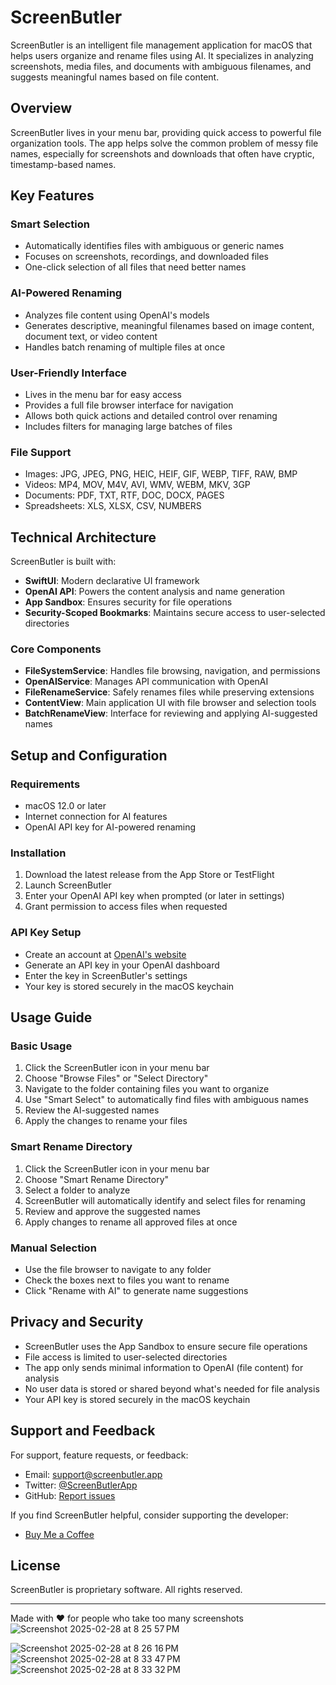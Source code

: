 # ScreenButler

ScreenButler is an intelligent file management application for macOS that helps users organize and rename files using AI. It specializes in analyzing screenshots, media files, and documents with ambiguous filenames, and suggests meaningful names based on file content.

## Overview

ScreenButler lives in your menu bar, providing quick access to powerful file organization tools. The app helps solve the common problem of messy file names, especially for screenshots and downloads that often have cryptic, timestamp-based names.

## Key Features

### Smart Selection
- Automatically identifies files with ambiguous or generic names
- Focuses on screenshots, recordings, and downloaded files
- One-click selection of all files that need better names

### AI-Powered Renaming
- Analyzes file content using OpenAI's models
- Generates descriptive, meaningful filenames based on image content, document text, or video content
- Handles batch renaming of multiple files at once

### User-Friendly Interface
- Lives in the menu bar for easy access
- Provides a full file browser interface for navigation
- Allows both quick actions and detailed control over renaming
- Includes filters for managing large batches of files

### File Support
- Images: JPG, JPEG, PNG, HEIC, HEIF, GIF, WEBP, TIFF, RAW, BMP
- Videos: MP4, MOV, M4V, AVI, WMV, WEBM, MKV, 3GP
- Documents: PDF, TXT, RTF, DOC, DOCX, PAGES
- Spreadsheets: XLS, XLSX, CSV, NUMBERS

## Technical Architecture

ScreenButler is built with:
- **SwiftUI**: Modern declarative UI framework
- **OpenAI API**: Powers the content analysis and name generation
- **App Sandbox**: Ensures security for file operations
- **Security-Scoped Bookmarks**: Maintains secure access to user-selected directories

### Core Components
- **FileSystemService**: Handles file browsing, navigation, and permissions
- **OpenAIService**: Manages API communication with OpenAI
- **FileRenameService**: Safely renames files while preserving extensions
- **ContentView**: Main application UI with file browser and selection tools
- **BatchRenameView**: Interface for reviewing and applying AI-suggested names

## Setup and Configuration

### Requirements
- macOS 12.0 or later
- Internet connection for AI features
- OpenAI API key for AI-powered renaming

### Installation
1. Download the latest release from the App Store or TestFlight
2. Launch ScreenButler
3. Enter your OpenAI API key when prompted (or later in settings)
4. Grant permission to access files when requested

### API Key Setup
- Create an account at [OpenAI's website](https://platform.openai.com)
- Generate an API key in your OpenAI dashboard
- Enter the key in ScreenButler's settings
- Your key is stored securely in the macOS keychain

## Usage Guide

### Basic Usage
1. Click the ScreenButler icon in your menu bar
2. Choose "Browse Files" or "Select Directory" 
3. Navigate to the folder containing files you want to organize
4. Use "Smart Select" to automatically find files with ambiguous names
5. Review the AI-suggested names
6. Apply the changes to rename your files

### Smart Rename Directory
1. Click the ScreenButler icon in your menu bar
2. Choose "Smart Rename Directory"
3. Select a folder to analyze
4. ScreenButler will automatically identify and select files for renaming
5. Review and approve the suggested names
6. Apply changes to rename all approved files at once

### Manual Selection
- Use the file browser to navigate to any folder
- Check the boxes next to files you want to rename
- Click "Rename with AI" to generate name suggestions

## Privacy and Security

- ScreenButler uses the App Sandbox to ensure secure file operations
- File access is limited to user-selected directories
- The app only sends minimal information to OpenAI (file content) for analysis
- No user data is stored or shared beyond what's needed for file analysis
- Your API key is stored securely in the macOS keychain

## Support and Feedback

For support, feature requests, or feedback:
- Email: [support@screenbutler.app](mailto:support@screenbutler.app)
- Twitter: [@ScreenButlerApp](https://twitter.com/ScreenButlerApp)
- GitHub: [Report issues](https://github.com/screenbutler/issues)

If you find ScreenButler helpful, consider supporting the developer:
- [Buy Me a Coffee](https://buymeacoffee.com/RostamMahabadi)

## License

ScreenButler is proprietary software. All rights reserved.

---

Made with ❤️ for people who take too many screenshots 
![Screenshot 2025-02-28 at 8 25 57 PM](https://github.com/user-attachments/assets/82f95d91-69fb-46c2-b28d-e574eb6d2514)

![Screenshot 2025-02-28 at 8 26 16 PM](https://github.com/user-attachments/assets/1fba7aae-2170-4bdc-8854-7c8857d15689)
![Screenshot 2025-02-28 at 8 33 47 PM](https://github.com/user-attachments/assets/23f206bd-b104-4499-a693-06648d579095)
![Screenshot 2025-02-28 at 8 33 32 PM](https://github.com/user-attachments/assets/cb70f66d-42a0-4b1a-aae9-365b3992e27a)


